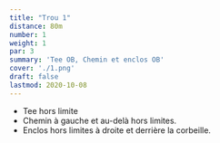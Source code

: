 ```yaml
---
title: "Trou 1"
distance: 80m
number: 1
weight: 1
par: 3
summary: 'Tee OB, Chemin et enclos OB'
cover: './1.png'
draft: false
lastmod: 2020-10-08
---
```


- Tee hors limite
- Chemin à gauche et au-delà hors limites.
- Enclos hors limites à droite et derrière la corbeille.